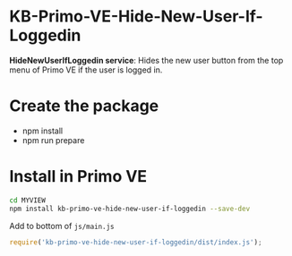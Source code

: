 # KB-Primo-VE-Hide-New-User-If-Loggedin

**HideNewUserIfLoggedin service**: Hides the new user button from the top menu of Primo VE if the user is logged in.

# Create the package
* npm install
* npm run prepare

# Install in Primo VE
```bash
cd MYVIEW
npm install kb-primo-ve-hide-new-user-if-loggedin --save-dev
```

Add to bottom of `js/main.js`
```javascript
require('kb-primo-ve-hide-new-user-if-loggedin/dist/index.js');
```